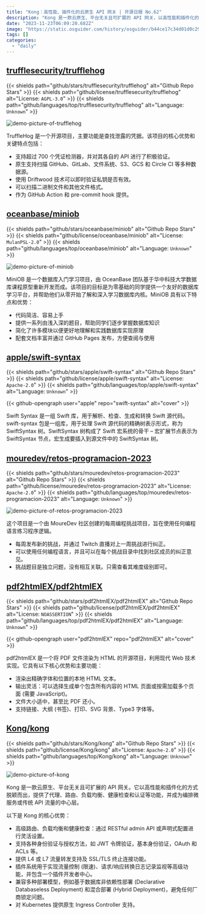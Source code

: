 ```yaml
---
title: "Kong：高性能、插件化的云原生 API 网关 | 开源日报 No.62"
description: "Kong 是一款云原生、平台无关且可扩展的 API 网关，以高性能和插件化的方式脱颖而出。它提供了高级路由、负载均衡、健康检查和认证等功能，是编排微服务或传统 API 流量的中心层。"
date: "2023-11-23T06:09:20.682Z"
image: "https://static.osguider.com/history/osguider/b44ce17c34d01d0c29f61e7578b7b08b.png"
tags: []
categories:
  - "daily"
---
```


## [trufflesecurity/trufflehog](https://github.com/trufflesecurity/trufflehog)

{{< shields path="github/stars/trufflesecurity/trufflehog" alt="Github Repo Stars" >}} {{< shields path="github/license/trufflesecurity/trufflehog" alt="License: `AGPL-3.0`" >}} {{< shields path="github/languages/top/trufflesecurity/trufflehog" alt="Language: `Unknown`" >}}

![demo-picture-of-trufflehog](https://static.osguider.com/history/2023/d61a49b6ad688554ca88475155628b50.png)

TruffleHog 是一个开源项目，主要功能是查找泄露的凭据。该项目的核心优势和关键特点包括：

- 支持超过 700 个凭证检测器，并对其各自的 API 进行了积极验证。
- 原生支持扫描 GitHub、GitLab、文件系统、S3、GCS 和 Circle CI 等多种数据源。
- 使用 Driftwood 技术可以即时验证私钥是否有效。
- 可以扫描二进制文件和其他文件格式。
- 作为 GitHub Action 和 pre-commit hook 提供。

## [oceanbase/miniob](https://github.com/oceanbase/miniob)

{{< shields path="github/stars/oceanbase/miniob" alt="Github Repo Stars" >}} {{< shields path="github/license/oceanbase/miniob" alt="License: `MulanPSL-2.0`" >}} {{< shields path="github/languages/top/oceanbase/miniob" alt="Language: `Unknown`" >}}

![demo-picture-of-miniob](https://static.osguider.com/history/osguider/4733a540ca55ae9101cc9875471d2852.png)

MiniOB 是一个数据库入门学习项目，由 OceanBase 团队基于华中科技大学数据库课程原型重新开发而成。该项目的目标是为零基础的同学提供一个友好的数据库学习平台，并帮助他们从零开始了解和深入学习数据库内核。MiniOB 具有以下特点和优势：

- 代码简洁、容易上手
- 提供一系列由浅入深的题目，帮助同学们逐步掌握数据库知识
- 简化了许多模块以便更好地理解和实践数据库实现原理
- 配套文档丰富并通过 GitHub Pages 发布，方便查阅与使用

## [apple/swift-syntax](https://github.com/apple/swift-syntax)

{{< shields path="github/stars/apple/swift-syntax" alt="Github Repo Stars" >}} {{< shields path="github/license/apple/swift-syntax" alt="License: `Apache-2.0`" >}} {{< shields path="github/languages/top/apple/swift-syntax" alt="Language: `Unknown`" >}}

{{< github-opengraph user="apple" repo="swift-syntax" alt="cover" >}}

Swift Syntax 是一组 Swift 库，用于解析、检查、生成和转换 Swift 源代码。
swift-syntax 包是一组库，用于处理 Swift 源代码的精确树表示形式，称为 SwiftSyntax 树。SwiftSyntax 树构成了 Swift 宏系统的骨干 – 宏扩展节点表示为 SwiftSyntax 节点，宏生成要插入到源文件中的 SwiftSyntax 树。

## [mouredev/retos-programacion-2023](https://github.com/mouredev/retos-programacion-2023)

{{< shields path="github/stars/mouredev/retos-programacion-2023" alt="Github Repo Stars" >}} {{< shields path="github/license/mouredev/retos-programacion-2023" alt="License: `Apache-2.0`" >}} {{< shields path="github/languages/top/mouredev/retos-programacion-2023" alt="Language: `Unknown`" >}}

![demo-picture-of-retos-programacion-2023](https://static.osguider.com/history/osguider/df9b7c343621c4fd3294a9e0585a080c.jpeg)

这个项目是一个由 MoureDev 社区创建的每周编程挑战项目，旨在使用任何编程语言练习程序逻辑。

- 每周发布新的挑战，并通过 Twitch 直播对上一周挑战进行纠正。
- 可以使用任何编程语言，并且可以在每个挑战目录中找到社区成员的纠正意见。
- 挑战题目是独立问题，没有相互关联。只需查看其难度级别即可。

## [pdf2htmlEX/pdf2htmlEX](https://github.com/pdf2htmlEX/pdf2htmlEX)

{{< shields path="github/stars/pdf2htmlEX/pdf2htmlEX" alt="Github Repo Stars" >}} {{< shields path="github/license/pdf2htmlEX/pdf2htmlEX" alt="License: `NOASSERTION`" >}} {{< shields path="github/languages/top/pdf2htmlEX/pdf2htmlEX" alt="Language: `Unknown`" >}}

{{< github-opengraph user="pdf2htmlEX" repo="pdf2htmlEX" alt="cover" >}}

pdf2htmlEX 是一个将 PDF 文件渲染为 HTML 的开源项目，利用现代 Web 技术实现。它具有以下核心优势和主要功能：

- 渲染出精确字体和位置的本地 HTML 文本。
- 输出灵活：可以选择生成单个包含所有内容的 HTML 页面或按需加载多个页面 (需要 JavaScript)。
- 文件大小适中，甚至比 PDF 还小。
- 支持链接、大纲 (书签)、打印、SVG 背景、Type3 字体等。

## [Kong/kong](https://github.com/Kong/kong)

{{< shields path="github/stars/Kong/kong" alt="Github Repo Stars" >}} {{< shields path="github/license/Kong/kong" alt="License: `Apache-2.0`" >}} {{< shields path="github/languages/top/Kong/kong" alt="Language: `Unknown`" >}}

![demo-picture-of-kong](https://static.osguider.com/history/2023/925e3301d5cf5259003c0a82639cc66e.png)

Kong 是一款云原生、平台无关且可扩展的 API 网关。它以高性能和插件化的方式脱颖而出，提供了代理、路由、负载均衡、健康检查和认证等功能，并成为编排微服务或传统 API 流量的中心层。

以下是 Kong 的核心优势：

- 高级路由、负载均衡和健康检查：通过 RESTful admin API 或声明式配置进行灵活设置。
- 支持各种身份验证与授权方法，如 JWT 令牌验证，基本身份验证，OAuth 和 ACLs 等。
- 提供 L4 或 L7 流量转发支持及 SSL/TLS 终止连接功能。
- 插件系统用于实现流量控制 (限速)、请求/响应转换日志记录监视等高级功能，并包含一个插件开发者中心。
- 兼容多种部署模型，例如基于数据库非依赖性部署 (Declarative Databaseless Deployment) 和混合部署 (Hybrid Deployment)，避免任何厂商锁定问题。
- 对 Kubernetes 提供原生 Ingress Controller 支持。
